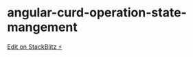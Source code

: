# angular-curd-operation-state-mangement

[Edit on StackBlitz ⚡️](https://stackblitz.com/edit/angular-curd-operation-state-mangement)